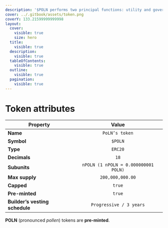 ```yaml
---
description: '$POLN performs two principal functions: utility and governance'
cover: ../.gitbook/assets/token.png
coverY: 133.21599999999998
layout:
  cover:
    visible: true
    size: hero
  title:
    visible: true
  description:
    visible: true
  tableOfContents:
    visible: true
  outline:
    visible: true
  pagination:
    visible: true
---
```


# Token attributes

| Property                       |                 Value                |
| ------------------------------ | :----------------------------------: |
| **Name**                       |            `PoLN’s token`            |
| **Symbol**                     |                `$POLN`               |
| **Type**                       |                `ERC20`               |
| **Decimals**                   |                 `18`                 |
| **Subunits**                   | `nPOLN (1 nPOLN = 0.000000001 POLN)` |
| **Max supply**                 |           `200,000,000.00`           |
| **Capped**                     |                `true`                |
| **Pre-minted**                 |                `true`                |
| **Builder’s vesting schedule** |        `Progressive / 3 years`       |

**POLN** (pronounced _pollen_) tokens are **pre-minted**.
